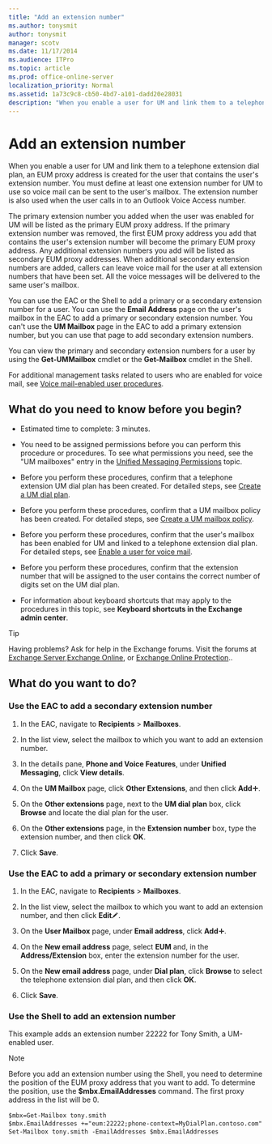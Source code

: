 ```yaml
---
title: "Add an extension number"
ms.author: tonysmit
author: tonysmit
manager: scotv
ms.date: 11/17/2014
ms.audience: ITPro
ms.topic: article
ms.prod: office-online-server
localization_priority: Normal
ms.assetid: 1a73c9c8-cb50-4bd7-a101-dadd20e28031
description: "When you enable a user for UM and link them to a telephone extension dial plan, an EUM proxy address is created for the user that contains the user's extension number. You must define at least one extension number for UM to use so voice mail can be sent to the user's mailbox. The extension number is also used when the user calls in to an Outlook Voice Access number."
---
```


# Add an extension number

When you enable a user for UM and link them to a telephone extension dial plan, an EUM proxy address is created for the user that contains the user's extension number. You must define at least one extension number for UM to use so voice mail can be sent to the user's mailbox. The extension number is also used when the user calls in to an Outlook Voice Access number.
  
The primary extension number you added when the user was enabled for UM will be listed as the primary EUM proxy address. If the primary extension number was removed, the first EUM proxy address you add that contains the user's extension number will become the primary EUM proxy address. Any additional extension numbers you add will be listed as secondary EUM proxy addresses. When additional secondary extension numbers are added, callers can leave voice mail for the user at all extension numbers that have been set. All the voice messages will be delivered to the same user's mailbox.
  
You can use the EAC or the Shell to add a primary or a secondary extension number for a user. You can use the **Email Address** page on the user's mailbox in the EAC to add a primary or secondary extension number. You can't use the **UM Mailbox** page in the EAC to add a primary extension number, but you can use that page to add secondary extension numbers. 
  
You can view the primary and secondary extension numbers for a user by using the **Get-UMMailbox** cmdlet or the **Get-Mailbox** cmdlet in the Shell. 
  
For additional management tasks related to users who are enabled for voice mail, see [Voice mail-enabled user procedures](voice-mail-enabled-user-procedures.md).
  
## What do you need to know before you begin?

- Estimated time to complete: 3 minutes.
    
- You need to be assigned permissions before you can perform this procedure or procedures. To see what permissions you need, see the "UM mailboxes" entry in the [Unified Messaging Permissions](http://technet.microsoft.com/library/d326c3bc-8f33-434a-bf02-a83cc26a5498.aspx) topic. 
    
- Before you perform these procedures, confirm that a telephone extension UM dial plan has been created. For detailed steps, see [Create a UM dial plan](../../voice-mail-unified-messaging/connect-voice-mail-system/create-um-dial-plan.md).
    
- Before you perform these procedures, confirm that a UM mailbox policy has been created. For detailed steps, see [Create a UM mailbox policy](create-um-mailbox-policy.md).
    
- Before you perform these procedures, confirm that the user's mailbox has been enabled for UM and linked to a telephone extension dial plan. For detailed steps, see [Enable a user for voice mail](enable-a-user-for-voice-mail.md).
    
- Before you perform these procedures, confirm that the extension number that will be assigned to the user contains the correct number of digits set on the UM dial plan.
    
- For information about keyboard shortcuts that may apply to the procedures in this topic, see **Keyboard shortcuts in the Exchange admin center**.
    
> [!TIP]
> Having problems? Ask for help in the Exchange forums. Visit the forums at [Exchange Server](https://go.microsoft.com/fwlink/p/?linkId=60612),[Exchange Online](https://go.microsoft.com/fwlink/p/?linkId=267542), or [Exchange Online Protection](https://go.microsoft.com/fwlink/p/?linkId=285351).. 
  
## What do you want to do?

### Use the EAC to add a secondary extension number

1. In the EAC, navigate to **Recipients** \> **Mailboxes**.
    
2. In the list view, select the mailbox to which you want to add an extension number.
    
3. In the details pane, **Phone and Voice Features**, under **Unified Messaging**, click **View details**.
    
4. On the **UM Mailbox** page, click **Other Extensions**, and then click **Add**![Add Icon](../../media/ITPro_EAC_AddIcon.gif).
    
5. On the **Other extensions** page, next to the **UM dial plan** box, click **Browse** and locate the dial plan for the user. 
    
6. On the **Other extensions** page, in the **Extension number** box, type the extension number, and then click **OK**.
    
7. Click **Save**.
    
### Use the EAC to add a primary or secondary extension number

1. In the EAC, navigate to **Recipients** \> **Mailboxes**.
    
2. In the list view, select the mailbox to which you want to add an extension number, and then click **Edit**![Edit icon](../../media/ITPro_EAC_EditIcon.gif).
    
3. On the **User Mailbox** page, under **Email address**, click **Add**![Add Icon](../../media/ITPro_EAC_AddIcon.gif).
    
4. On the **New email address** page, select **EUM** and, in the **Address/Extension** box, enter the extension number for the user. 
    
5. On the **New email address** page, under **Dial plan**, click **Browse** to select the telephone extension dial plan, and then click **OK**.
    
6. Click **Save**.
    
### Use the Shell to add an extension number

This example adds an extension number 22222 for Tony Smith, a UM-enabled user.
  
> [!NOTE]
> Before you add an extension number using the Shell, you need to determine the position of the EUM proxy address that you want to add. To determine the position, use the **$mbx.EmailAddresses** command. The first proxy address in the list will be 0. 
  
```
$mbx=Get-Mailbox tony.smith
$mbx.EmailAddresses +="eum:22222;phone-context=MyDialPlan.contoso.com"
Set-Mailbox tony.smith -EmailAddresses $mbx.EmailAddresses
```


